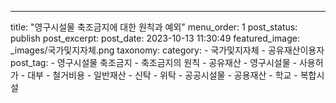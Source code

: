 ---
title: "영구시설물 축조금지에 대한 원칙과 예외"
menu_order: 1
post_status: publish
post_excerpt: 
post_date: 2023-10-13 11:30:49
featured_image: _images/국가및지자체.png
taxonomy:
    category:
        - 국가및지자체
        - 공유재산이용자
    post_tag:
        -  영구시설물 축조금지
        -  축조금지의 원칙
        -  공유재산
        -  영구시설물
        -  사용허가
        -  대부
        -  철거비용
        -  일반재산
        -  신탁
        -  위탁
        -  공공시설물
        -  공용재산
        -  학교
        -  복합시설
